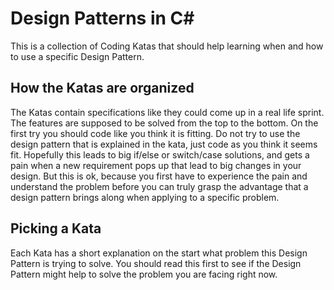 # Design Patterns in C#
This is a collection of Coding Katas that should help learning when and how to use a specific Design Pattern.

## How the Katas are organized
 The Katas contain specifications like they could come up in a real life sprint. The features are supposed to be solved from the top to the bottom. On the first try you should code like you think it is fitting. Do not try to use the design pattern that is explained in the kata, just code as you think it seems fit. Hopefully this leads to big if/else or switch/case solutions, and gets a pain when a new requirement pops up that lead to big changes in your design. But this is ok, because you first have to experience the pain and understand the problem before you can truly grasp the advantage that a design pattern brings along when applying to a specific problem.
 
 ## Picking a Kata
 Each Kata has a short explanation on the start what problem this Design Pattern is trying to solve. You should read this first to see if the Design Pattern might help to solve the problem you are facing right now.